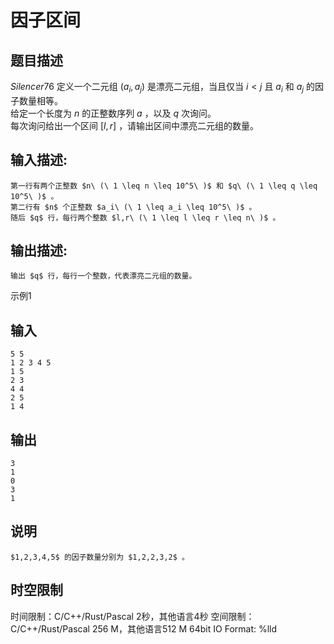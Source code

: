 # 因子区间

## 题目描述

$Silencer76$ 定义一个二元组 $(a_i,a_j)$ 是漂亮二元组，当且仅当 $i<j$ 且 $a_i$ 和 $a_j$ 的因子数量相等。  
给定一个长度为 $n$ 的正整数序列 $a$ ，以及 $q$ 次询问。  
每次询问给出一个区间 $[l,r]$ ，请输出区间中漂亮二元组的数量。  


## 输入描述:
    
    
    第一行有两个正整数 $n\ (\ 1 \leq n \leq 10^5\ )$ 和 $q\ (\ 1 \leq q \leq 10^5\ )$ 。  
    第二行有 $n$ 个正整数 $a_i\ (\ 1 \leq a_i \leq 10^5\ )$ 。  
    随后 $q$ 行，每行两个整数 $l,r\ (\ 1 \leq l \leq r \leq n\ )$ 。  
    

## 输出描述:
    
    
    输出 $q$ 行，每行一个整数，代表漂亮二元组的数量。

示例1 

## 输入
    
    
    5 5
    1 2 3 4 5
    1 5
    2 3
    4 4
    2 5
    1 4

## 输出
    
    
    3
    1
    0
    3
    1

## 说明
    
    
    $1,2,3,4,5$ 的因子数量分别为 $1,2,2,3,2$ 。


## 时空限制

时间限制：C/C++/Rust/Pascal 2秒，其他语言4秒
空间限制：C/C++/Rust/Pascal 256 M，其他语言512 M
64bit IO Format: %lld